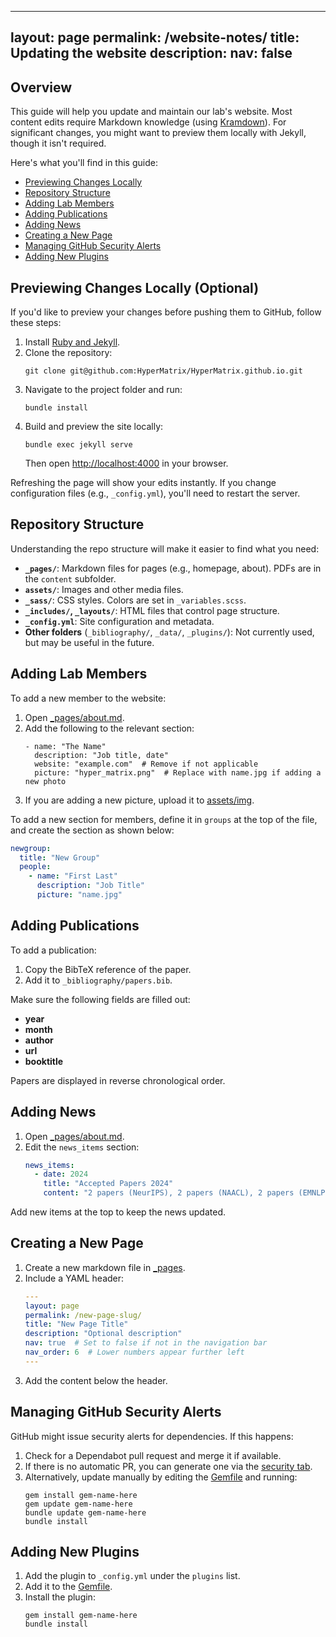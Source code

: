 
---
layout: page
permalink: /website-notes/
title: Updating the website
description: 
nav: false
---


## Overview

This guide will help you update and maintain our lab's website. Most content edits require Markdown knowledge (using [Kramdown](https://kramdown.gettalong.org/quickref.html)). For significant changes, you might want to preview them locally with Jekyll, though it isn't required.

Here's what you'll find in this guide:
- [Previewing Changes Locally](#previewing-changes-locally)
- [Repository Structure](#repository-structure)
- [Adding Lab Members](#adding-lab-members)
- [Adding Publications](#adding-publications)
- [Adding News](#adding-news)
- [Creating a New Page](#creating-a-new-page)
- [Managing GitHub Security Alerts](#managing-github-security-alerts)
- [Adding New Plugins](#adding-new-plugins)

## Previewing Changes Locally (Optional)

If you'd like to preview your changes before pushing them to GitHub, follow these steps:

1. Install [Ruby and Jekyll](https://jekyllrb.com/docs/installation/#guides).
2. Clone the repository:
   ```
   git clone git@github.com:HyperMatrix/HyperMatrix.github.io.git
   ```
3. Navigate to the project folder and run:
   ```
   bundle install
   ```
4. Build and preview the site locally:
   ```
   bundle exec jekyll serve
   ```
   Then open [http://localhost:4000](http://localhost:4000) in your browser.

Refreshing the page will show your edits instantly. If you change configuration files (e.g., `_config.yml`), you'll need to restart the server.

## Repository Structure

Understanding the repo structure will make it easier to find what you need:

- **`_pages/`**: Markdown files for pages (e.g., homepage, about). PDFs are in the `content` subfolder.
- **`assets/`**: Images and other media files.
- **`_sass/`**: CSS styles. Colors are set in `_variables.scss`.
- **`_includes/`, `_layouts/`**: HTML files that control page structure.
- **`_config.yml`**: Site configuration and metadata.
- **Other folders** (`_bibliography/`, `_data/`, `_plugins/`): Not currently used, but may be useful in the future.

## Adding Lab Members

To add a new member to the website:

1. Open [_pages/about.md](https://github.com/HyperMatrix/HyperMatrix.github.io/blob/main/_pages/about.md).
2. Add the following to the relevant section:
   ```
   - name: "The Name"
     description: "Job title, date"
     website: "example.com"  # Remove if not applicable
     picture: "hyper_matrix.png"  # Replace with name.jpg if adding a new photo
   ```
3. If you are adding a new picture, upload it to [assets/img](https://github.com/HyperMatrix/HyperMatrix.github.io/tree/main/assets/img).

To add a new section for members, define it in `groups` at the top of the file, and create the section as shown below:
```yaml
newgroup:
  title: "New Group"
  people:
    - name: "First Last"
      description: "Job Title"
      picture: "name.jpg"
```

## Adding Publications

To add a publication:

1. Copy the BibTeX reference of the paper.
2. Add it to `_bibliography/papers.bib`.

Make sure the following fields are filled out:
- **year**
- **month**
- **author**
- **url**
- **booktitle**

Papers are displayed in reverse chronological order.

## Adding News

1. Open [_pages/about.md](https://github.com/HyperMatrix/HyperMatrix.github.io/blob/main/_pages/about.md).
2. Edit the `news_items` section:
   ```yaml
   news_items:
     - date: 2024
       title: "Accepted Papers 2024"
       content: "2 papers (NeurIPS), 2 papers (NAACL), 2 papers (EMNLP)"
   ```

Add new items at the top to keep the news updated.

## Creating a New Page

1. Create a new markdown file in [_pages](https://github.com/HyperMatrix/HyperMatrix.github.io/tree/main/_pages).
2. Include a YAML header:
   ```yaml
   ---
   layout: page
   permalink: /new-page-slug/
   title: "New Page Title"
   description: "Optional description"
   nav: true  # Set to false if not in the navigation bar
   nav_order: 6  # Lower numbers appear further left
   ---
   ```
3. Add the content below the header.

## Managing GitHub Security Alerts

GitHub might issue security alerts for dependencies. If this happens:

1. Check for a Dependabot pull request and merge it if available.
2. If there is no automatic PR, you can generate one via the [security tab](https://hypermatrixlab.github.io/security).
3. Alternatively, update manually by editing the [Gemfile](https://hypermatrixlab.github.io/blob/main/Gemfile) and running:
   ```
   gem install gem-name-here
   gem update gem-name-here
   bundle update gem-name-here
   bundle install
   ```

## Adding New Plugins

1. Add the plugin to `_config.yml` under the `plugins` list.
2. Add it to the [Gemfile](https://hypermatrixlab.github.io/blob/main/Gemfile).
3. Install the plugin:
   ```
   gem install gem-name-here
   bundle install
   ```

